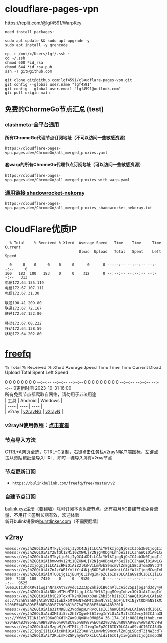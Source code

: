
# cloudflare-pages-vpn

https://replit.com/@lgf4591/WarpKey

```
need install packages:

sudo apt update && sudo apt upgrade -y
sudo apt install -y qrencode

cp -r /mnt/c/Users/lgf/.ssh ~
cd ~/.ssh
chmod 600 *id_rsa
chmod 644 *id_rsa.pub
ssh -T git@github.com

git clone git@github.com:lgf4591/cloudflare-pages-vpn.git
git config --global user.name "lgf4591"
git config --global user.email "lgf4591@outlook.com"
git pull origin main

```

## 免费的ChormeGo节点汇总  (test)

### [clashmeta-全平台通用](https://github.com/vveg26/chromego_merge/tree/main#%E4%B8%8D%E5%A5%97warp%E7%89%88%E6%9C%ACclashmeta-%E5%85%A8%E5%B9%B3%E5%8F%B0%E9%80%9A%E7%94%A8-%E8%8A%82%E7%82%B9%E6%9C%80%E5%85%A8)

#### 所有ChromeGo代理节点订阅地址（不可以访问一些敏感资源）

```
https://cloudflare-pages-vpn.pages.dev/ChromeGo/all_merged_proxies.yaml
```

#### 套warp的所有ChromeGo代理节点订阅地址（可以访问一些敏感资源）

```
https://cloudflare-pages-vpn.pages.dev/ChromeGo/all_merged_proxies_with_warp.yaml
```


### [通用链接 shadowrocket-nekoray](https://github.com/vveg26/chromego_merge/tree/main#%E9%80%9A%E7%94%A8%E9%93%BE%E6%8E%A5-shadowrocket-nekoray)

```
https://cloudflare-pages-vpn.pages.dev/ChromeGo/all_merged_proxies_shadowrocket_nekoray.txt
```

# CloudFlare优质IP
```
  % Total    % Received % Xferd  Average Speed   Time    Time     Time  Current
                                 Dload  Upload   Total   Spent    Left  Speed

  0     0    0     0    0     0      0      0 --:--:-- --:--:-- --:--:--     0
100   183  100   183    0     0    312      0 --:--:-- --:--:-- --:--:--   313
电信172.64.135.119
电信172.67.107.111
电信172.67.31.30

联通198.41.209.80
联通172.67.72.167
联通172.67.132.80

移动172.67.68.222
移动172.64.138.59
移动172.64.202.80
```

# [freefq](https://github.com/freefq/free)

  % Total    % Received % Xferd  Average Speed   Time    Time     Time  Current
                                 Dload  Upload   Total   Spent    Left  Speed

  0     0    0     0    0     0      0      0 --:--:-- --:--:-- --:--:--     0
  0     0    0     0    0     0      0      0 --:--:-- --:--:-- --:--:--     0更新时间 2023-10-31 16:00  
所有免费节点都爬取自网络，请勿用于非法用途  
|  工具  | Android  | Windows  |  
|  ----  | ----   | ----  |  
| v2ray  | [v2rayNG](https://github.com/2dust/v2rayNG/releases/download/1.6.28/v2rayNG_1.6.28_arm64-v8a.apk) | [v2rayN](https://github.com/2dust/v2rayN/releases/download/3.27/v2rayN-Core.zip) |  
### v2rayN使用教程：[点击查看](https://github.com/freefq/tutorials)  
### 节点导入方法  
CTRL+A网页全选，CTRL+C复制，右键点击任务栏v2rayN客户端图标，左键点击从剪贴板批量导入URL，即可一键导入所有v2ray节点  
### 节点更新订阅  
- `https://bulinkbulink.com/freefq/free/master/v2`  
### 自建节点订阅  
[bulink.xyz](https://bulink.xyz)注册（要翻墙）除可订阅本页免费节点，还有每月5G自建节点免费流量，不用打卡签到长期有效，欢迎体验  
新开bulink镜像站[burstlinker.com](https://www.burstlinker.com)（不需要翻墙）  
## v2ray  
```  
vmess://eyJhZGQiOiAiMTkyLjc0LjIyOC4xNjIiLCAiYWlkIjogNjQsICJob3N0IjogIiIsICJpZCI6ICIwNTFiODQ0Zi1lZmUzLTQ4NDctOTJhYS02NmI1ZGUwYjZkNGUiLCAibmV0IjogIndzIiwgInBhdGgiOiAiL3BhdGgvMjkxNjI1MjYxMzM1IiwgInBvcnQiOiA0NDMsICJwcyI6ICJnaXRodWIuY29tL2ZyZWVmcSAtIFx1N2Y4ZVx1NTZmZFx1NTJhMFx1NTIyOVx1Nzk4Zlx1NWMzY1x1NGU5YVx1NWRkZVx1NTcyM1x1NGY1NVx1NTg1ZVBFRyBURUNIXHU2NTcwXHU2MzZlXHU0ZTJkXHU1ZmMzIDEiLCAidGxzIjogInRscyIsICJ0eXBlIjogImF1dG8iLCAic2VjdXJpdHkiOiAiYXV0byIsICJza2lwLWNlcnQtdmVyaWZ5IjogdHJ1ZSwgInNuaSI6ICIifQ==  
vmess://eyJhZGQiOiAiY2EtdC12Mi10ZXN0LjY2Njg4ODg4Lnh5eiIsICJhaWQiOiAwLCAiaG9zdCI6ICIiLCAiaWQiOiAiMzQ5MWJiODgtMmE1ZS00N2Q0LTg3MzEtYTU3MjJiZTU3NTIxIiwgIm5ldCI6ICJ3cyIsICJwYXRoIjogIiIsICJwb3J0IjogOTA4MCwgInBzIjogImdpdGh1Yi5jb20vZnJlZWZxIC0gXHU3ZjhlXHU1NmZkQWthbWFpXHU3OWQxXHU2MjgwXHU1MTZjXHU1M2Y4Q0ROXHU3ZjUxXHU3ZWRjXHU4MjgyXHU3MGI5IDIiLCAidGxzIjogIiIsICJ0eXBlIjogImF1dG8iLCAic2VjdXJpdHkiOiAiYXV0byIsICJza2lwLWNlcnQtdmVyaWZ5IjogdHJ1ZSwgInNuaSI6ICIifQ==  
vmess://eyJhZGQiOiAiMTkyLjc0LjIyOC4xODIiLCAiYWlkIjogNjQsICJob3N0IjogIiIsICJpZCI6ICIwNTFiODQ0Zi1lZmUzLTQ4NDctOTJhYS02NmI1ZGUwYjZkNGUiLCAibmV0IjogIndzIiwgInBhdGgiOiAiL3BhdGgvMTczMzAwMjAzMzIzIiwgInBvcnQiOiA0NDMsICJwcyI6ICJnaXRodWIuY29tL2ZyZWVmcSAtIFx1N2Y4ZVx1NTZmZFx1NTJhMFx1NTIyOVx1Nzk4Zlx1NWMzY1x1NGU5YVx1NWRkZVx1NTcyM1x1NGY1NVx1NTg1ZVBFRyBURUNIXHU2NTcwXHU2MzZlXHU0ZTJkXHU1ZmMzIDMiLCAidGxzIjogInRscyIsICJ0eXBlIjogImF1dG8iLCAic2VjdXJpdHkiOiAiYXV0byIsICJza2lwLWNlcnQtdmVyaWZ5IjogdHJ1ZSwgInNuaSI6ICIifQ==  
vmess://eyJhZGQiOiAibmwwMy12Mi10ZXN0LjY2Njg4ODg4Lnh5eiIsICJhaWQiOiAwLCAiaG9zdCI6ICIiLCAiaWQiOiAiMzQ5MWJiODgtMmE1ZS00N2Q0LTg3MzEtYTU3MjJiZTU3NTIxIiwgIm5ldCI6ICJ3cyIsICJwYXRoIjogIiIsICJwb3J0IjogMjA5MjksICJwcyI6ICJnaXRodWIuY29tL2ZyZWVmcSAtIFx1N2Y4ZVx1NTZmZEFrYW1haVx1NzlkMVx1NjI4MFx1NTE2Y1x1NTNmOENETlx1N2Y1MVx1N2VkY1x1ODI4Mlx1NzBiOSA0IiwgInRscyI6ICIiLCAidHlwZSI6ICJhdXRvIiwgInNlY3VyaXR5IjogImF1dG8iLCAic2tpcC1jZXJ0LXZlcmlmeSI6IHRydWUsICJzbmkiOiAiIn0=  
vmess://eyJ2IjogIjIiLCAicHMiOiAiZ2l0aHViLmNvbS9mcmVlZnEgLSBcdTdmOGVcdTU2ZmRDbG91ZEZsYXJlXHU4MjgyXHU3MGI5IDUiLCAiYWRkIjogInNmbW9tYXN0b3JlLmNvbSIsICJwb3J0IjogODAsICJpZCI6ICIwNTgwYWJlNi05YWFmLTQwZTItYmEzMy0wYmM5ZjNiNmVmMmIiLCAiYWlkIjogMCwgInNjeSI6ICJhdXRvIiwgIm5ldCI6ICJ3cyIsICJob3N0IjogImVlMS54djJyYXkubmV0IiwgInBhdGgiOiAiLyIsICJ0bHMiOiAiIn0=  
vmess://eyJhZGQiOiAiZnJzYWR1YmliYi43Njg5ODEwMi54eXoiLCAiYWlkIjogMCwgImhvc3QiOiAiZnJzYWR1Ymlicy43Njg5ODEwMi54eXoiLCAiaWQiOiAiNzhmZDQxZTUtMzQ2YS0zYmY0LWI5NDItYmUwZmFkNzExOTc5IiwgIm5ldCI6ICJ3cyIsICJwYXRoIjogIi9mdW5zZGZyaCIsICJwb3J0IjogMjA5NSwgInBzIjogImdpdGh1Yi5jb20vZnJlZWZxIC0gXHU3ZjhlXHU1NmZkQ2xvdWRGbGFyZVx1NTE2Y1x1NTNmOENETlx1ODI4Mlx1NzBiOSA2IiwgInRscyI6ICIiLCAidHlwZSI6ICJhdXRvIiwgInNlY3VyaXR5IjogImF1dG8iLCAic2tpcC1jZXJ0LXZlcmlmeSI6IHRydWUsICJzbmkiOiAiIn0=  
vmess://eyJhZGQiOiAiMTU0Ljg1LjEuMjQ1IiwgImFpZCI6IDY0LCAiaG9zdCI6ICIiLCAiaWQiOiAiMWQ0NzRmMGItZTc4ZC00YWY5LWJjNGEtYTQ2NzQ2N2JjN2E3IiwgIm5ldCI6ICJ3cyIsICJwYXRoIjogIi9wYXRoLzE2OTg0OTgxODU3MTgiLCAicG9ydCI6IDMwMDAwLCAicHMiOiAiZ2l0aHViLmNvbS9mcmVlZnEgLSBcdTdmOGVcdTU2ZmRDbG91ZGlubm92YXRpb25cdTY1NzBcdTYzNmVcdTRlMmRcdTVmYzMgNyIsICJ0bHMiOiAidGxzIiwgInR5cGUiOiAiYXV0byIsICJzZWN1cm
100  7430  100  7430    0     0   9520      0 --:--:-- --:--:-- --:--:--  9525
l0eSI6ICJhdXRvIiwgInNraXAtY2VydC12ZXJpZnkiOiB0cnVlLCAic25pIjogInd3dy4yODExNTM2MS54eXoifQ==  
vmess://eyJhZGQiOiAiNDkuMTMuMTE1LjgiLCAiYWlkIjogMCwgImhvc3QiOiAiIiwgImlkIjogIjQyNzc2ZWQ2LWFhYzYtNGY5NC1kYWE1LWM2YmQxOThkMDliMiIsICJuZXQiOiAid3MiLCAicGF0aCI6ICIvdnBudjJyYXlzcGVlZCIsICJwb3J0IjogNDY4MTgsICJwcyI6ICJnaXRodWIuY29tL2ZyZWVmcSAtIFx1NTM3MFx1NWVhNiAgOCIsICJ0bHMiOiAiIiwgInR5cGUiOiAiYXV0byIsICJzZWN1cml0eSI6ICJhdXRvIiwgInNraXAtY2VydC12ZXJpZnkiOiB0cnVlLCAic25pIjogIiJ9  
vmess://eyJhZGQiOiAibjE2OTgxMTk2NDIuaXp3aHZhbi5jbiIsICJhaWQiOiAwLCAiaG9zdCI6ICJuMTY5ODExOTY0Mi5pendodmFuLmNuIiwgImlkIjogImZlNTdlMWYyLTcwNGItNDg5Ni05MmI2LWMyNTY3MzdlOTczOSIsICJuZXQiOiAid3MiLCAicGF0aCI6ICIvIiwgInBvcnQiOiA0NDMsICJwcyI6ICJnaXRodWIuY29tL2ZyZWVmcSAtIFx1OTk5OVx1NmUyZlx1OTYzZlx1OTFjY1x1NGU5MSA5IiwgInRscyI6ICJ0bHMiLCAidHlwZSI6ICJhdXRvIiwgInNlY3VyaXR5IjogImF1dG8iLCAic2tpcC1jZXJ0LXZlcmlmeSI6IGZhbHNlLCAic25pIjogIm4xNjk4MTE5NjQyLml6d2h2YW4uY24ifQ==  
ss://Y2hhY2hhMjAtaWV0Zi1wb2x5MTMwNTo5MTI1NmNlYS1jNDFjLTRiNjYtODNhNS1kMzQ4YzYzYTdiMDM@a.karyl.cc:32013#github.com/freefq%20-%20%E5%AE%89%E5%BE%BD%E7%9C%81%E7%A7%BB%E5%8A%A8%2010  
vmess://eyJhZGQiOiAia3ItMDEuZ3VqdWppLnRvcCIsICJhaWQiOiAwLCAiaG9zdCI6ICIiLCAiaWQiOiAiOTM5MGEwYTEtYzFjNS00Y2UzLWIxNTktZjAwMDk0ZDVlNjU0IiwgIm5ldCI6ICJ3cyIsICJwYXRoIjogIi8iLCAicG9ydCI6IDgwODAsICJwcyI6ICJnaXRodWIuY29tL2ZyZWVmcSAtIFx1N2Y4ZVx1NTZmZENsb3VkRmxhcmVcdTgyODJcdTcwYjkgMTEiLCAidGxzIjogIiIsICJ0eXBlIjogImF1dG8iLCAic2VjdXJpdHkiOiAiYXV0byIsICJza2lwLWNlcnQtdmVyaWZ5IjogdHJ1ZSwgInNuaSI6ICIifQ==  
vmess://eyJhZGQiOiAidXMtdi5zc2htYXgueHl6IiwgInYiOiAiMiIsICJwcyI6ICJnaXRodWIuY29tL2ZyZWVmcSAtIFx1NGU5YVx1NTkyYVx1NTczMFx1NTMzYSAgMTIiLCAicG9ydCI6IDgwLCAiaWQiOiAiZmQ0ZmEwMzAtYjhmMS00MjRiLWE3ODAtNTc4ZGJiNTlmOTUwIiwgImFpZCI6ICIwIiwgIm5ldCI6ICJ3cyIsICJ0eXBlIjogIiIsICJob3N0IjogIiIsICJwYXRoIjogIi92bWVzcyIsICJ0bHMiOiAiIiwgInNuaSI6ICIiLCAiYWxwbiI6ICIiLCAiZnAiOiAiIiwgInNjeSI6ICIifQ==  
ss://YWVzLTI1Ni1nY206a0RXdlhZWm9UQmNHa0M0@54.36.174.181:8881#github.com/freefq%20-%20%E6%B3%95%E5%9B%BD%E6%A0%BC%E6%8B%89%E6%B2%83%E5%88%A9%E8%AE%B7OVH%E6%95%B0%E6%8D%AE%E4%B8%AD%E5%BF%83%2013  
vmess://eyJhZGQiOiAiMzguMjYuMTM1LjI1IiwgImFpZCI6IDY0LCAiaG9zdCI6ICJ3d3cuMzk4MzgyNjYueHl6IiwgImlkIjogIjQxODA0OGFmLWEyOTMtNGI5OS05YjBjLTk4Y2EzNTgwZGQyNCIsICJuZXQiOiAid3MiLCAicGF0aCI6ICIvcGF0aC8xNjk3OTgwMTAxMjQ5IiwgInBvcnQiOiAzMDAwMCwgInBzIjogImdpdGh1Yi5jb20vZnJlZWZxIC0gXHU3ZjhlXHU1NmZkICAxNCIsICJ0bHMiOiAidGxzIiwgInR5cGUiOiAiYXV0byIsICJzZWN1cml0eSI6ICJhdXRvIiwgInNraXAtY2VydC12ZXJpZnkiOiB0cnVlLCAic25pIjogIiJ9  
vmess://eyJ2IjogIjIiLCAicHMiOiAiZ2l0aHViLmNvbS9mcmVlZnEgLSBcdTZjNWZcdTg5N2ZcdTc3MDFcdTUzNTdcdTY2MGNcdTVlMDJcdTc5ZmJcdTUyYTggMTUiLCAiYWRkIjogInpmZC10d3YyLmt1bmx1bi1vbmUuY29tIiwgInBvcnQiOiAiMTYxMzIiLCAiaWQiOiAiZjJkYzIwNGMtYzc4YS0zYThkLTliY2MtYTNmMTNhMjJjMTcxIiwgImFpZCI6ICIwIiwgInNjeSI6ICJhdXRvIiwgIm5ldCI6ICJ0Y3AiLCAidHlwZSI6ICJub25lIiwgImhvc3QiOiAiIiwgInBhdGgiOiAiIiwgInRscyI6ICIiLCAic25pIjogIiIsICJhbHBuIjogIiJ9  
vmess://eyJhZGQiOiAiY2RuLmFoZGFyay5nYXkiLCAidiI6ICIyIiwgInBzIjogImdpdGh1Yi5jb20vZnJlZWZxIC0gXHU3ZjhlXHU1NmZkQ2xvdWRGbGFyZVx1NTE2Y1x1NTNmOENETlx1ODI4Mlx1NzBiOSAxNiIsICJwb3J0IjogODAsICJpZCI6ICJjYWE5OTVlZC04NmE5LTQ5NjgtYTMzMi05YzExZTdlMTMxMDciLCAiYWlkIjogIjAiLCAibmV0IjogIndzIiwgInR5cGUiOiAiIiwgImhvc3QiOiAiaHl0cm9uLmFyZXNib290LmlvIiwgInBhdGgiOiAiLyIsICJ0bHMiOiAiIiwgInNuaSI6ICIiLCAiYWxwbiI6ICIiLCAiZnAiOiAiIiwgInNjeSI6ICIifQ==  
```  


